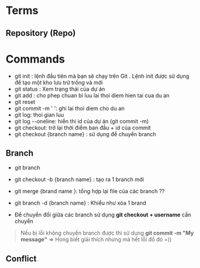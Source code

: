 # Terms 

## Repository (Repo) 

# Commands

- git init : lệnh đầu tiên mà bạn sẽ chạy trên Git . Lệnh init được sử dụng để tạo một kho lưu trữ trống và mới 
- git status : Xem trạng thái của dự án  
- git add : cho phep chuan bi luu lai thoi diem hien tai cua du an
- git reset
- git commit -m ' ': ghi lai thoi diem cho du an
- git log:  thoi gian luu 
- git log --oneline: hiển thi id của dự án (git commit -m)
- git checkout: trở lại thời điểm ban đầu + id của commit 
- git checkout {branch name} : sử dụng để chuyển branch

##  Branch 

- git branch
- git checkout -b {branch name} : tạo ra 1 branch mới 
- git merge {brand name }: tổng hợp lại file của các branch ??
- git branch -d {branch name} : Khiểu như xóa 1 brand 


- Để chuyển đổi giữa các branch sử dụng **git checkout + username** cần chuyển 

>  Nếu bị lỗi không chuyển branch được thì sử dụng **git commit -m "My message"** => Hong biết giải thích nhưng mà hết lỗi đồ đó =))

## Conflict 


